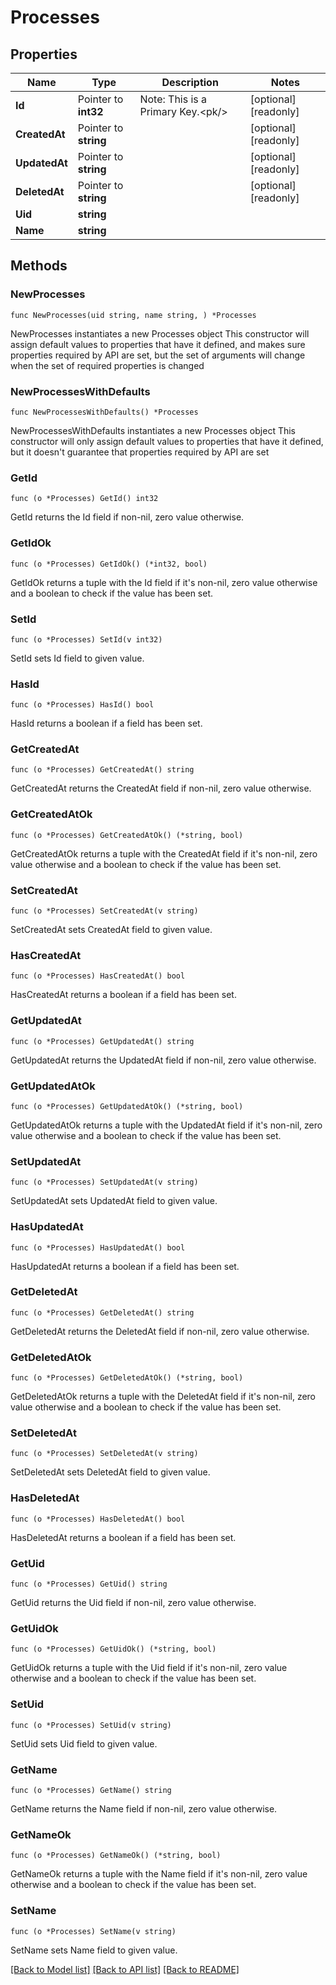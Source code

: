 # Processes

## Properties

Name | Type | Description | Notes
------------ | ------------- | ------------- | -------------
**Id** | Pointer to **int32** | Note: This is a Primary Key.&lt;pk/&gt; | [optional] [readonly] 
**CreatedAt** | Pointer to **string** |  | [optional] [readonly] 
**UpdatedAt** | Pointer to **string** |  | [optional] [readonly] 
**DeletedAt** | Pointer to **string** |  | [optional] [readonly] 
**Uid** | **string** |  | 
**Name** | **string** |  | 

## Methods

### NewProcesses

`func NewProcesses(uid string, name string, ) *Processes`

NewProcesses instantiates a new Processes object
This constructor will assign default values to properties that have it defined,
and makes sure properties required by API are set, but the set of arguments
will change when the set of required properties is changed

### NewProcessesWithDefaults

`func NewProcessesWithDefaults() *Processes`

NewProcessesWithDefaults instantiates a new Processes object
This constructor will only assign default values to properties that have it defined,
but it doesn't guarantee that properties required by API are set

### GetId

`func (o *Processes) GetId() int32`

GetId returns the Id field if non-nil, zero value otherwise.

### GetIdOk

`func (o *Processes) GetIdOk() (*int32, bool)`

GetIdOk returns a tuple with the Id field if it's non-nil, zero value otherwise
and a boolean to check if the value has been set.

### SetId

`func (o *Processes) SetId(v int32)`

SetId sets Id field to given value.

### HasId

`func (o *Processes) HasId() bool`

HasId returns a boolean if a field has been set.

### GetCreatedAt

`func (o *Processes) GetCreatedAt() string`

GetCreatedAt returns the CreatedAt field if non-nil, zero value otherwise.

### GetCreatedAtOk

`func (o *Processes) GetCreatedAtOk() (*string, bool)`

GetCreatedAtOk returns a tuple with the CreatedAt field if it's non-nil, zero value otherwise
and a boolean to check if the value has been set.

### SetCreatedAt

`func (o *Processes) SetCreatedAt(v string)`

SetCreatedAt sets CreatedAt field to given value.

### HasCreatedAt

`func (o *Processes) HasCreatedAt() bool`

HasCreatedAt returns a boolean if a field has been set.

### GetUpdatedAt

`func (o *Processes) GetUpdatedAt() string`

GetUpdatedAt returns the UpdatedAt field if non-nil, zero value otherwise.

### GetUpdatedAtOk

`func (o *Processes) GetUpdatedAtOk() (*string, bool)`

GetUpdatedAtOk returns a tuple with the UpdatedAt field if it's non-nil, zero value otherwise
and a boolean to check if the value has been set.

### SetUpdatedAt

`func (o *Processes) SetUpdatedAt(v string)`

SetUpdatedAt sets UpdatedAt field to given value.

### HasUpdatedAt

`func (o *Processes) HasUpdatedAt() bool`

HasUpdatedAt returns a boolean if a field has been set.

### GetDeletedAt

`func (o *Processes) GetDeletedAt() string`

GetDeletedAt returns the DeletedAt field if non-nil, zero value otherwise.

### GetDeletedAtOk

`func (o *Processes) GetDeletedAtOk() (*string, bool)`

GetDeletedAtOk returns a tuple with the DeletedAt field if it's non-nil, zero value otherwise
and a boolean to check if the value has been set.

### SetDeletedAt

`func (o *Processes) SetDeletedAt(v string)`

SetDeletedAt sets DeletedAt field to given value.

### HasDeletedAt

`func (o *Processes) HasDeletedAt() bool`

HasDeletedAt returns a boolean if a field has been set.

### GetUid

`func (o *Processes) GetUid() string`

GetUid returns the Uid field if non-nil, zero value otherwise.

### GetUidOk

`func (o *Processes) GetUidOk() (*string, bool)`

GetUidOk returns a tuple with the Uid field if it's non-nil, zero value otherwise
and a boolean to check if the value has been set.

### SetUid

`func (o *Processes) SetUid(v string)`

SetUid sets Uid field to given value.


### GetName

`func (o *Processes) GetName() string`

GetName returns the Name field if non-nil, zero value otherwise.

### GetNameOk

`func (o *Processes) GetNameOk() (*string, bool)`

GetNameOk returns a tuple with the Name field if it's non-nil, zero value otherwise
and a boolean to check if the value has been set.

### SetName

`func (o *Processes) SetName(v string)`

SetName sets Name field to given value.



[[Back to Model list]](../README.md#documentation-for-models) [[Back to API list]](../README.md#documentation-for-api-endpoints) [[Back to README]](../README.md)


